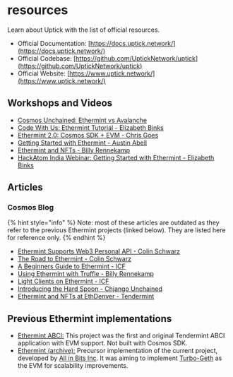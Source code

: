 # resources

Learn about Uptick with the list of official resources.

* Official Documentation: [https://docs.uptick.network/](https://docs.uptick.network/)
* Official Codebase: [https://github.com/UptickNetwork/uptick](https://github.com/UptickNetwork/uptick)
* Official Website: [https://www.uptick.network/](https://www.uptick.network/)

## Workshops and Videos

* [Cosmos Unchained: Ethermint vs Avalanche](https://www.youtube.com/watch?v=WL4vdAR0vSs)
* [Code With Us: Ethermint Tutorial - Elizabeth Binks](https://www.youtube.com/watch?v=cH-4Mq-S4BA)
* [Ethermint 2.0: Cosmos SDK + EVM - Chris Goes](https://www.youtube.com/watch?v=VCLbS1Oks8A)
* [Getting Started with Ethermint - Austin Abell](https://www.youtube.com/watch?v=Rws-QQ\_qcfU)
* [Ethermint and NFTs - Billy Rennekamp](https://www.youtube.com/watch?v=ReYV5cnSLyE)
* [HackAtom India Webinar: Getting Started with Ethermint - Elizabeth Binks](https://www.youtube.com/watch?v=4oCIMFekY\_Q)

## Articles

### Cosmos Blog

{% hint style="info" %}
Note: most of these articles are outdated as they refer to the previous Ethermint projects (linked below). They are listed here for reference only.
{% endhint %}

* [Ethermint Supports Web3 Personal API - Colin Schwarz](https://blog.cosmos.network/ethermint-supports-web3-personal-api-556adf75c24e)
* [The Road to Ethermint - Colin Schwarz](https://blog.cosmos.network/the-road-to-ethermint-836c0745f535)
* [A Beginners Guide to Ethermint - ICF](https://blog.cosmos.network/a-beginners-guide-to-ethermint-38ee15f8a6f4)
* [Using Ethermint with Truffle - Billy Rennekamp](https://blog.cosmos.network/using-ethermint-with-truffle-984e6721e30d)
* [Light Clients on Ethermint - ICF](https://blog.cosmos.network/light-clients-on-ethermint-9ae1f3c6c4f5)
* [Introducing the Hard Spoon - Chjango Unchained](https://blog.cosmos.network/introducing-the-hard-spoon-4a9288d3f0df)
* [Ethermint and NFTs at EthDenver - Tendermint](https://blog.cosmos.network/ethermint-nfts-at-ethdenver-bf32766835b6)

## Previous Ethermint implementations

* [Ethermint ABCI:](https://github.com/cosmos/ethermint_abci) This project was the first and original Tendermint ABCI application with EVM support. Not built with Cosmos SDK.
* [Ethermint (archive):](https://github.com/tharsis/ethermint-archive) Precursor implementation of the current project, developed by [All in Bits Inc](https://tendermint.com/). It was aiming to implement [Turbo-Geth](https://github.com/ledgerwatch/turbo-geth) as the EVM for scalability improvements.
